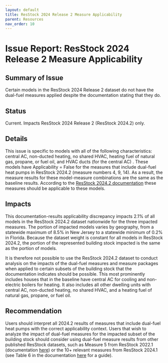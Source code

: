 ```yaml
---
layout: default
title: ResStock 2024 Release 2 Measure Applicability
parent: Resources
nav_order: 10
---
```


# Issue Report: ResStock 2024 Release 2 Measure Applicability
## Summary of Issue
Certain models in the ResStock 2024 Release 2 dataset do not have the dual-fuel measures applied despite the documentation stating that they do.

## Status
Current. Impacts ResStock 2024 Release 2 (ResStock 2024.2) only.

## Details
This issue is specific to models with all of the following characteristics: central AC, non-ducted heating, no shared HVAC, heating fuel of natural gas, propane, or fuel oil, and HVAC ducts (for the central AC) . These models have Applicability = False for the measures that include dual-fuel heat pumps in ResStock 2024.2 (measure numbers 4, 9, 14). As a result, the measure results for these model-measure combinations are the same as the baseline results. According to the [ResStock 2024.2 documentation](https://oedi-data-lake.s3.amazonaws.com/nrel-pds-building-stock/end-use-load-profiles-for-us-building-stock/2024/resstock_tmy3_release_2/resstock_documentation_2024_release_2.pdf) these measures should be applicable to these models.

## Impacts
This documentation-results applicability discrepancy impacts 2.1% of all models in the ResStock 2024.2 dataset nationwide for the three impacted measures. The portion of impacted models varies by geography, from a statewide maximum of 8.5% in New Jersey to a statewide minimum of 0.2% in Florida. Because the dataset weight is constant for all models in ResStock 2024.2, the portion of the represented building stock impacted is the same as the portion of models.  

It is therefore not possible to use the ResStock 2024.2 dataset to conduct analysis on the impacts of the dual-fuel measures and measure packages when applied to certain subsets of the building stock that the documentation indicates should be possible. This most prominently includes houses that in the baseline have central AC for cooling and non-electric boilers for heating. It also includes all other dwelling units with central AC, non-ducted heating, no shared HVAC, and a heating fuel of natural gas, propane, or fuel oil.

## Recommendation
Users should interpret all 2024.2 results of measures that include dual-fuel heat pumps with the correct applicability context. Users that wish to analyze the impact of dual-fuel measures for the impacted subset of the building stock should consider using dual-fuel measure results from other published ResStock datasets, such as Measure 5 from ResStock 2022.1 (documentation [here](https://oedi-data-lake.s3.amazonaws.com/nrel-pds-building-stock/end-use-load-profiles-for-us-building-stock/2022/EUSS_ResRound1_Technical_Documentation.pdf)) or the 10+ relevant measures from ResStock 2024.1 (see Table 6 in the documentation [here](https://docs.nrel.gov/docs/fy24osti/88109.pdf) for a guide). 